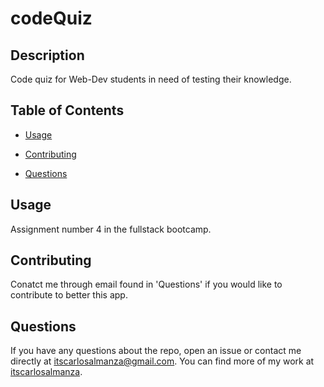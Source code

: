 # codeQuiz

## Description

Code quiz for Web-Dev students in need of testing their knowledge.

## Table of Contents

- [Usage](#usage)

- [Contributing](#contributing)

- [Questions](#questions)

## Usage

Assignment number 4 in the fullstack bootcamp.

## Contributing

Conatct me through email found in 'Questions' if you would like to contribute to better this app.

## Questions

If you have any questions about the repo, open an issue or contact me directly at itscarlosalmanza@gmail.com. You can find more of my work at [itscarlosalmanza](https://github.com/itscarlosalmanza/).
